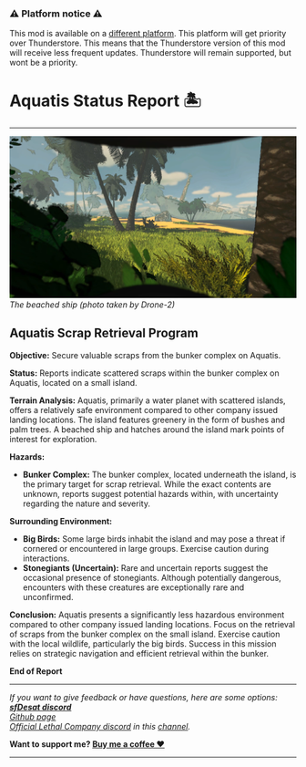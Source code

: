 ### ⚠️ Platform notice ⚠️
This mod is available on a [different platform](https://www.curseforge.com/lethal-company/mods/Aquatis). This platform will get priority over Thunderstore. This means that the Thunderstore version of this mod will receive less frequent updates. Thunderstore will remain supported, but wont be a priority.

# Aquatis Status Report 🏝️
***
![Screenshot_4](https://raw.githubusercontent.com/sfDesat/Aquatis/main/Screenshots/4.jpg "4")
_The beached ship (photo taken by Drone-2)_

## **Aquatis Scrap Retrieval Program**

**Objective:** Secure valuable scraps from the bunker complex on Aquatis.

**Status:** Reports indicate scattered scraps within the bunker complex on Aquatis, located on a small island.

**Terrain Analysis:**
Aquatis, primarily a water planet with scattered islands, offers a relatively safe environment compared to other company issued landing locations. The island features greenery in the form of bushes and palm trees. A beached ship and hatches around the island mark points of interest for exploration.

**Hazards:**
- **Bunker Complex:** The bunker complex, located underneath the island, is the primary target for scrap retrieval. While the exact contents are unknown, reports suggest potential hazards within, with uncertainty regarding the nature and severity.

**Surrounding Environment:**
-  **Big Birds:** Some large birds inhabit the island and may pose a threat if cornered or encountered in large groups. Exercise caution during interactions.
-  **Stonegiants (Uncertain):** Rare and uncertain reports suggest the occasional presence of stonegiants. Although potentially dangerous, encounters with these creatures are exceptionally rare and unconfirmed.

**Conclusion:**
Aquatis presents a significantly less hazardous environment compared to other company issued landing locations. Focus on the retrieval of scraps from the bunker complex on the small island. Exercise caution with the local wildlife, particularly the big birds. Success in this mission relies on strategic navigation and efficient retrieval within the bunker.

**End of Report**

***
_If you want to give feedback or have questions, here are some options:  
**[sfDesat discord](https://discord.gg/UVJx7F8mJY)**  
[Github page](https://github.com/sfDesat/Aquatis/issues)  
[Official Lethal Company discord](https://discord.gg/lcmod) in this [channel](https://discordapp.com/channels/1168655651455639582/1198736199297286196)._  

**Want to support me? [Buy me a coffee ❤️](https://ko-fi.com/sfdesat)**
***
